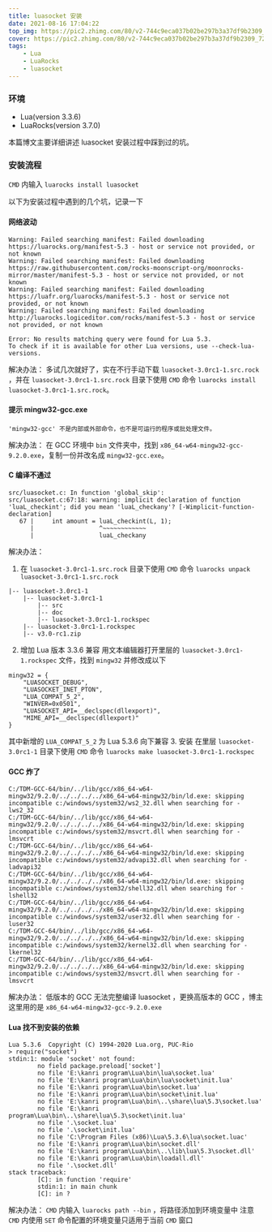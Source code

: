 ```yaml
---
title: luasocket 安装
date: 2021-08-16 17:04:22
top_img: https://pic2.zhimg.com/80/v2-744c9eca037b02be297b3a37df9b2309_720w.jpeg
cover: https://pic2.zhimg.com/80/v2-744c9eca037b02be297b3a37df9b2309_720w.jpeg
tags: 
    - Lua
    - LuaRocks
    - luasocket
---
```


### 环境
- Lua(version 3.3.6)
- LuaRocks(version 3.7.0)

本篇博文主要详细讲述 luasocket 安装过程中踩到过的坑。

### 安装流程
`CMD` 内输入 `luarocks install luasocket`

以下为安装过程中遇到的几个坑，记录一下

#### 网络波动
```
Warning: Failed searching manifest: Failed downloading https://luarocks.org/manifest-5.3 - host or service not provided, or not known
Warning: Failed searching manifest: Failed downloading https://raw.githubusercontent.com/rocks-moonscript-org/moonrocks-mirror/master/manifest-5.3 - host or service not provided, or not known
Warning: Failed searching manifest: Failed downloading https://luafr.org/luarocks/manifest-5.3 - host or service not provided, or not known
Warning: Failed searching manifest: Failed downloading http://luarocks.logiceditor.com/rocks/manifest-5.3 - host or service not provided, or not known

Error: No results matching query were found for Lua 5.3.
To check if it is available for other Lua versions, use --check-lua-versions.
```

解决办法：
多试几次就好了，实在不行手动下载 `luasocket-3.0rc1-1.src.rock` ，并在 `luasocket-3.0rc1-1.src.rock` 目录下使用 `CMD` 命令 `luarocks install luasocket-3.0rc1-1.src.rock`。

#### 提示 mingw32-gcc.exe
```
'mingw32-gcc' 不是内部或外部命令，也不是可运行的程序或批处理文件。
```

解决办法：
在 GCC 环境中 `bin` 文件夹中，找到 `x86_64-w64-mingw32-gcc-9.2.0.exe`，复制一份并改名成 `mingw32-gcc.exe`。

#### C 编译不通过
```
src/luasocket.c: In function 'global_skip':
src/luasocket.c:67:18: warning: implicit declaration of function 'luaL_checkint'; did you mean 'luaL_checkany'? [-Wimplicit-function-declaration]
   67 |     int amount = luaL_checkint(L, 1);
      |                  ^~~~~~~~~~~~~
      |                  luaL_checkany
```

解决办法：
1. 在 `luasocket-3.0rc1-1.src.rock` 目录下使用 `CMD` 命令 `luarocks unpack luasocket-3.0rc1-1.src.rock` 
```
|-- luasocket-3.0rc1-1
    |-- luasocket-3.0rc1-1
        |-- src
        |-- doc
        |-- luasocket-3.0rc1-1.rockspec
    |-- luasocket-3.0rc1-1.rockspec
    |-- v3.0-rc1.zip
```
2. 增加 Lua 版本 3.3.6 兼容
用文本编辑器打开里层的 `luasocket-3.0rc1-1.rockspec` 文件，找到 `mingw32` 并修改成以下
```
mingw32 = {
    "LUASOCKET_DEBUG",
    "LUASOCKET_INET_PTON",
    "LUA_COMPAT_5_2",
    "WINVER=0x0501",
    "LUASOCKET_API=__declspec(dllexport)",
    "MIME_API=__declspec(dllexport)"
}
```
其中新增的 `LUA_COMPAT_5_2` 为 Lua 5.3.6 向下兼容
3. 安装
在里层 `luasocket-3.0rc1-1` 目录下使用 `CMD` 命令  `luarocks make luasocket-3.0rc1-1.rockspec`

#### GCC 炸了
```
C:/TDM-GCC-64/bin/../lib/gcc/x86_64-w64-mingw32/9.2.0/../../../../x86_64-w64-mingw32/bin/ld.exe: skipping incompatible c:/windows/system32/ws2_32.dll when searching for -lws2_32
C:/TDM-GCC-64/bin/../lib/gcc/x86_64-w64-mingw32/9.2.0/../../../../x86_64-w64-mingw32/bin/ld.exe: skipping incompatible c:/windows/system32/msvcrt.dll when searching for -lmsvcrt
C:/TDM-GCC-64/bin/../lib/gcc/x86_64-w64-mingw32/9.2.0/../../../../x86_64-w64-mingw32/bin/ld.exe: skipping incompatible c:/windows/system32/advapi32.dll when searching for -ladvapi32
C:/TDM-GCC-64/bin/../lib/gcc/x86_64-w64-mingw32/9.2.0/../../../../x86_64-w64-mingw32/bin/ld.exe: skipping incompatible c:/windows/system32/shell32.dll when searching for -lshell32
C:/TDM-GCC-64/bin/../lib/gcc/x86_64-w64-mingw32/9.2.0/../../../../x86_64-w64-mingw32/bin/ld.exe: skipping incompatible c:/windows/system32/user32.dll when searching for -luser32
C:/TDM-GCC-64/bin/../lib/gcc/x86_64-w64-mingw32/9.2.0/../../../../x86_64-w64-mingw32/bin/ld.exe: skipping incompatible c:/windows/system32/kernel32.dll when searching for -lkernel32
C:/TDM-GCC-64/bin/../lib/gcc/x86_64-w64-mingw32/9.2.0/../../../../x86_64-w64-mingw32/bin/ld.exe: skipping incompatible c:/windows/system32/msvcrt.dll when searching for -lmsvcrt
```

解决办法：
低版本的 GCC 无法完整编译 luasocket ，更换高版本的 GCC ，博主这里用的是 `x86_64-w64-mingw32-gcc-9.2.0.exe`

#### Lua 找不到安装的依赖
```
Lua 5.3.6  Copyright (C) 1994-2020 Lua.org, PUC-Rio
> require("socket")
stdin:1: module 'socket' not found:
        no field package.preload['socket']
        no file 'E:\kanri program\Lua\bin\lua\socket.lua'
        no file 'E:\kanri program\Lua\bin\lua\socket\init.lua'
        no file 'E:\kanri program\Lua\bin\socket.lua'
        no file 'E:\kanri program\Lua\bin\socket\init.lua'
        no file 'E:\kanri program\Lua\bin\..\share\lua\5.3\socket.lua'
        no file 'E:\kanri program\Lua\bin\..\share\lua\5.3\socket\init.lua'
        no file '.\socket.lua'
        no file '.\socket\init.lua'
        no file 'C:\Program Files (x86)\Lua\5.3.6\lua\socket.luac'
        no file 'E:\kanri program\Lua\bin\socket.dll'
        no file 'E:\kanri program\Lua\bin\..\lib\lua\5.3\socket.dll'
        no file 'E:\kanri program\Lua\bin\loadall.dll'
        no file '.\socket.dll'
stack traceback:
        [C]: in function 'require'
        stdin:1: in main chunk
        [C]: in ?
```

解决办法：
`CMD` 内输入 `luarocks path --bin` ，将路径添加到环境变量中
注意 `CMD` 内使用 `SET` 命令配置的环境变量只适用于当前 `CMD` 窗口
